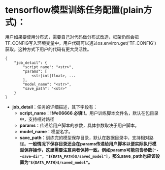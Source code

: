# tensorflow模型训练任务配置(plain方式)：
用户如果要使用分布式，需要自己对代码做分布式改造，框架仍然会把TF_CONFIG写入环境变量中，用户代码可以通过os.environ.get('TF_CONFIG')获取。这种方式下用户的代码有更大灵活性。
``` 
{
    "job_detail": {
    	"script_name": "<str>",
        "params": [
        	<str|int|float>, ...
        ],
        "model_name": "<str>",
        "save_path": "<str>"
    }
}
```
- **job_detail**：任务的详细描述，其下字段有：
    - **script_name**：**!!#e06666 必填!!**。用户训练脚本文件名，默认在包目录中，支持相对路径
    - **params**：传递给用户脚本的参数，具体参数取决于用户脚本。
    - **model_name**：模型名字。
    - **save_path**：训练完的模型保存目录，默认在数据目录中，支持相对路径。**一般情况下保存目录还会在params传递给用户脚本以便实际执行模型保存操作，这里需要注意两者保持一致。例如params可能包含参数`["--save-dir", "${DATA_PATH}$/saved_model"]`，那么save_path也应该设置为`"${DATA_PATH}$/saved_model"`。**